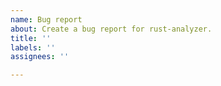 ```yaml
---
name: Bug report
about: Create a bug report for rust-analyzer.
title: ''
labels: ''
assignees: ''

---
```


<!--
Troubleshooting guide: https://rust-analyzer.github.io/manual.html#troubleshooting
Forum for questions: https://users.rust-lang.org/c/ide/14

Before submitting, please make sure that you're not running into one of these known issues:

 1. on-the-fly diagnostics are mostly unimplemented (`cargo check` diagnostics will be shown when saving a file)
 2. some platform-specific imports are not resolved: #6038
 3. attribute proc macros are not supported: #6029
 4. the version string is misleading (includes the previous week): #8571

Otherwise please try to provide information which will help us to fix the issue faster. Minimal reproducible examples with few dependencies are especially lovely <3.
-->
